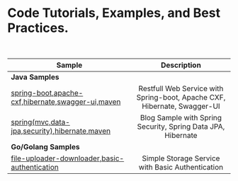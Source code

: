 # Code Tutorials, Examples, and Best Practices.
<br>

| Sample        | Description           |
| ------------- |:-------------:|
|**Java Samples**|
| [spring-boot,apache-cxf,hibernate,swagger-ui,maven](java/spring-boot,apache-cxf,hibernate,swagger-ui,maven) | Restfull Web Service with Spring-boot, Apache CXF, Hibernate, Swagger-UI |
| [spring(mvc,data-jpa,security),hibernate,maven](java/spring(mvc,data-jpa,security),hibernate,maven)| Blog Sample with Spring Security, Spring Data JPA, Hibernate |
| **Go/Golang Samples** |
| [file-uploader-downloader,basic-authentication](golang/file-uploader-downloader,basic-authentication) | Simple Storage Service with Basic Authentication |


